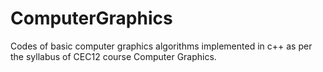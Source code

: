 # ComputerGraphics
Codes of basic computer graphics algorithms implemented in c++ as per the syllabus of CEC12 course Computer Graphics.

